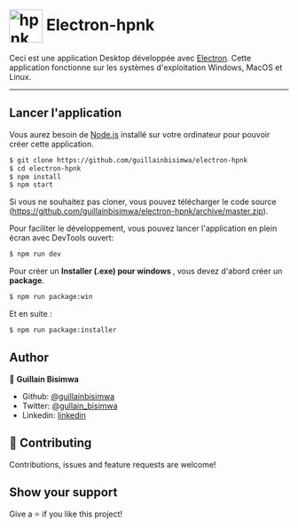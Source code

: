# <img src="https://github.com/guillainbisimwa/electron-hpnk/blob/master/assets/img/hpnk2.png" width="60px" align="center" alt="hpnk"> Electron-hpnk

Ceci est une application Desktop développée avec <a href="http://electronjs.org">Electron</a>. Cette application fonctionne sur les systèmes d'exploitation Windows, MacOS et Linux.

---

## Lancer l'application

Vous aurez besoin de <a href="https://nodejs.org">Node.js</a> installé sur votre ordinateur pour pouvoir créer cette application.

```bash
$ git clone https://github.com/guillainbisimwa/electron-hpnk
$ cd electron-hpnk
$ npm install
$ npm start
```

Si vous ne souhaitez pas cloner, vous pouvez télécharger le code source (https://github.com/guillainbisimwa/electron-hpnk/archive/master.zip).

Pour faciliter le développement, vous pouvez lancer l'application en plein écran avec DevTools ouvert:

```bash
$ npm run dev
```

Pour créer un <b>Installer (.exe) pour windows </b>, vous devez d'abord créer un <b>package</b>.

```bash
$ npm run package:win 
```

Et en suite :
```bash
$ npm run package:installer
```

## Author

👤 **Guillain Bisimwa**

- Github: [@guillainbisimwa](https://github.com/guillainbisimwa)
- Twitter: [@gullain_bisimwa](https://twitter.com/gullain_bisimwa)
- Linkedin: [linkedin](https://www.linkedin.com/in/guillain-bisimwa-8a8b7a7b/)

## 🤝 Contributing

Contributions, issues and feature requests are welcome!

## Show your support

Give a ⭐️ if you like this project!

